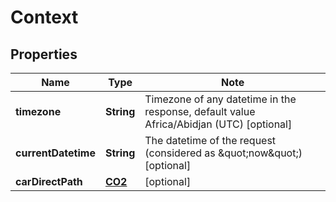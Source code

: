 
# Context

## Properties

Name | Type | Note
---- | ---- | ----
**timezone** | **String** | Timezone of any datetime in the response, default value Africa/Abidjan (UTC) [optional] 
**currentDatetime** | **String** | The datetime of the request (considered as \&quot;now\&quot;) [optional] 
**carDirectPath** | [**CO2**](CO2.md) | [optional] 

